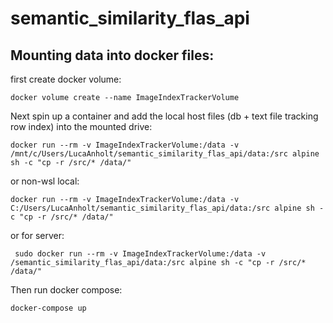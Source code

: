# semantic_similarity_flas_api

## Mounting data into docker files:
first create docker volume:

```
docker volume create --name ImageIndexTrackerVolume
```

Next spin up a container and add the local host files (db + text file tracking row index) into the mounted drive:

```
docker run --rm -v ImageIndexTrackerVolume:/data -v /mnt/c/Users/LucaAnholt/semantic_similarity_flas_api/data:/src alpine sh -c "cp -r /src/* /data/"
```
or non-wsl local:

```
docker run --rm -v ImageIndexTrackerVolume:/data -v C:/Users/LucaAnholt/semantic_similarity_flas_api/data:/src alpine sh -c "cp -r /src/* /data/"
```

or for server:

```
 sudo docker run --rm -v ImageIndexTrackerVolume:/data -v /semantic_similarity_flas_api/data:/src alpine sh -c "cp -r /src/* /data/"
```

Then run docker compose: 
```
docker-compose up
```